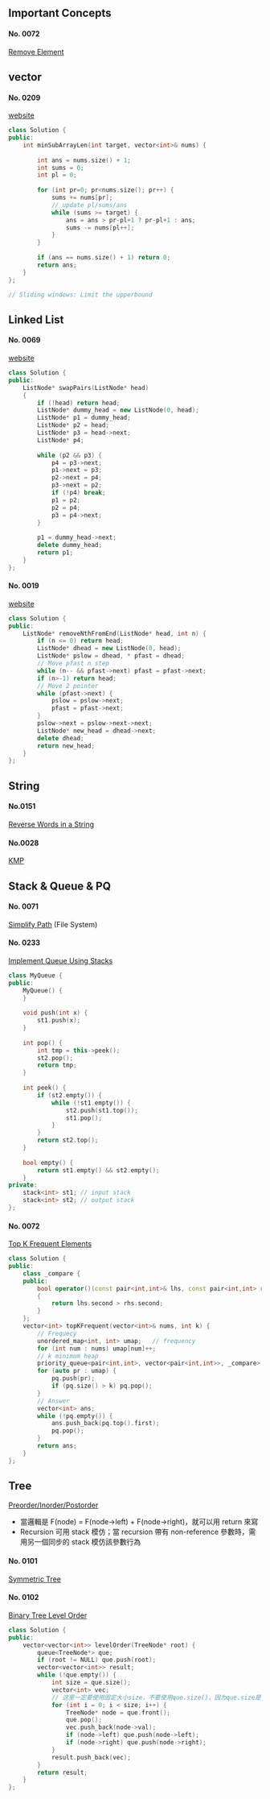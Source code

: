 ## Important Concepts

#### No. 0072
[Remove Element](https://github.com/youngyangyang04/leetcode-master/blob/master/problems/0027.%E7%A7%BB%E9%99%A4%E5%85%83%E7%B4%A0.md)

## vector
#### No. 0209
[website](https://github.com/youngyangyang04/leetcode-master/blob/master/problems/0209.%E9%95%BF%E5%BA%A6%E6%9C%80%E5%B0%8F%E7%9A%84%E5%AD%90%E6%95%B0%E7%BB%84.md)

```c++
class Solution {
public:
    int minSubArrayLen(int target, vector<int>& nums) {
        
        int ans = nums.size() + 1;
        int sums = 0;
        int pl = 0;
        
        for (int pr=0; pr<nums.size(); pr++) {
            sums += nums[pr];
            // update pl/sums/ans
            while (sums >= target) {
                ans = ans > pr-pl+1 ? pr-pl+1 : ans;
                sums -= nums[pl++];
            }
        }
        
        if (ans == nums.size() + 1) return 0;
        return ans;        
    }
};

// Sliding windows: Limit the upperbound
```



## Linked List
#### No. 0069
[website](https://github.com/youngyangyang04/leetcode-master/blob/master/problems/0024.%E4%B8%A4%E4%B8%A4%E4%BA%A4%E6%8D%A2%E9%93%BE%E8%A1%A8%E4%B8%AD%E7%9A%84%E8%8A%82%E7%82%B9.md)

```c++
class Solution {
public:
    ListNode* swapPairs(ListNode* head) 
    {
        if (!head) return head;
        ListNode* dummy_head = new ListNode(0, head);
        ListNode* p1 = dummy_head;
        ListNode* p2 = head;
        ListNode* p3 = head->next;
        ListNode* p4;
        
        while (p2 && p3) {
            p4 = p3->next;
            p1->next = p3;
            p2->next = p4;
            p3->next = p2;
            if (!p4) break;
            p1 = p2;
            p2 = p4;
            p3 = p4->next;
        }
        
        p1 = dummy_head->next;
        delete dummy_head;
        return p1;        
    }
};
```

#### No. 0019
[website](https://github.com/youngyangyang04/leetcode-master/blob/master/problems/0019.%E5%88%A0%E9%99%A4%E9%93%BE%E8%A1%A8%E7%9A%84%E5%80%92%E6%95%B0%E7%AC%ACN%E4%B8%AA%E8%8A%82%E7%82%B9.md)

```c++
class Solution {
public:
    ListNode* removeNthFromEnd(ListNode* head, int n) {
        if (n <= 0) return head;
        ListNode* dhead = new ListNode(0, head);
        ListNode* pslow = dhead, * pfast = dhead;
        // Move pfast n step
        while (n-- && pfast->next) pfast = pfast->next;
        if (n>-1) return head;
        // Move 2 pointer
        while (pfast->next) {
            pslow = pslow->next;
            pfast = pfast->next;
        }
        pslow->next = pslow->next->next;
        ListNode* new_head = dhead->next;        
        delete dhead;
        return new_head;
    }
};
```
## String
#### No.0151
[Reverse Words in a String](https://github.com/youngyangyang04/leetcode-master/blob/master/problems/0151.%E7%BF%BB%E8%BD%AC%E5%AD%97%E7%AC%A6%E4%B8%B2%E9%87%8C%E7%9A%84%E5%8D%95%E8%AF%8D.md)
#### No.0028
[KMP](https://github.com/youngyangyang04/leetcode-master/blob/master/problems/0028.%E5%AE%9E%E7%8E%B0strStr.md)

## Stack & Queue & PQ
#### No. 0071
[Simplify Path](https://leetcode.com/problems/simplify-path/) (File System)
#### No. 0233
[Implement Queue Using Stacks](https://github.com/youngyangyang04/leetcode-master/blob/master/problems/0232.%E7%94%A8%E6%A0%88%E5%AE%9E%E7%8E%B0%E9%98%9F%E5%88%97.md)
```c++
class MyQueue {
public:
    MyQueue() {
    }
    
    void push(int x) {
        st1.push(x);
    }
    
    int pop() {
        int tmp = this->peek();
        st2.pop();
        return tmp;
    }
    
    int peek() {
        if (st2.empty()) {
            while (!st1.empty()) {
                st2.push(st1.top());
                st1.pop();
            }
        }
        return st2.top();
    }
    
    bool empty() {
        return st1.empty() && st2.empty();
    }
private:
    stack<int> st1; // input stack
    stack<int> st2; // output stack
};
```
#### No. 0072

[Top K Frequent Elements](https://github.com/youngyangyang04/leetcode-master/blob/master/problems/0347.%E5%89%8DK%E4%B8%AA%E9%AB%98%E9%A2%91%E5%85%83%E7%B4%A0.md)

```c++
class Solution {
public:
    class _compare {
    public:
        bool operator()(const pair<int,int>& lhs, const pair<int,int> rhs)
        {
            return lhs.second > rhs.second;
        }
    };    
    vector<int> topKFrequent(vector<int>& nums, int k) {        
        // Frequecy
        unordered_map<int, int> umap;   // frequency
        for (int num : nums) umap[num]++;        
        // k minimum heap
        priority_queue<pair<int,int>, vector<pair<int,int>>, _compare> pq;
        for (auto pr : umap) {
            pq.push(pr);
            if (pq.size() > k) pq.pop();
        }        
        // Answer
        vector<int> ans;
        while (!pq.empty()) {
            ans.push_back(pq.top().first);
            pq.pop();
        }        
        return ans;        
    }
};
```

## Tree
[Preorder/Inorder/Postorder](https://github.com/youngyangyang04/leetcode-master/blob/master/problems/%E4%BA%8C%E5%8F%89%E6%A0%91%E7%9A%84%E7%BB%9F%E4%B8%80%E8%BF%AD%E4%BB%A3%E6%B3%95.md)
- 當邏輯是 F(node) = F(node->left) + F(node->right)，就可以用 return 來寫
- Recursion 可用 stack 模仿；當 recursion 帶有 non-reference 參數時，需用另一個同步的 stack 模仿該參數行為
#### No. 0101
[Symmetric Tree](https://github.com/youngyangyang04/leetcode-master/blob/master/problems/0101.%E5%AF%B9%E7%A7%B0%E4%BA%8C%E5%8F%89%E6%A0%91.md)
#### No. 0102
[Binary Tree Level Order](https://leetcode.com/problems/binary-tree-level-order-traversal/submissions/)
```c++
class Solution {
public:
    vector<vector<int>> levelOrder(TreeNode* root) {
        queue<TreeNode*> que;
        if (root != NULL) que.push(root);
        vector<vector<int>> result;
        while (!que.empty()) {
            int size = que.size();
            vector<int> vec;
            // 这里一定要使用固定大小size，不要使用que.size()，因为que.size是不断变化的
            for (int i = 0; i < size; i++) {
                TreeNode* node = que.front();
                que.pop();
                vec.push_back(node->val);
                if (node->left) que.push(node->left);
                if (node->right) que.push(node->right);
            }
            result.push_back(vec);
        }
        return result;
    }
};
```
